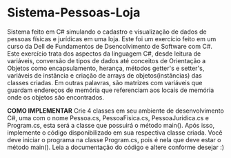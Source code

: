 # Sistema-Pessoas-Loja
 Sistema feito em C# simulando o cadastro e visualização de dados de pessoas físicas e jurídicas em uma loja. Este foi um exercício feito em um curso da Dell de Fundamentos de Dsencolvimento de Software com C#. Este exercício trata dos aspectos da linguagem C#, desde leitura de variáveis, conversão de tipos de dados até conceitos de Orientação a Objetos como encapsulamento, herança, métodos getter's e setter's, variáveis de instância e criação de arrays de objetos(instâncias) das classes criadas. Em outras palavras, são matrizes com variáveis que guardam endereços de memória que referenciam aos locais de memória onde os objetos são encontrados.

 **COMO IMPLEMENTAR**
 Crie 4 classes em seu ambiente de desenvolvimento C#, uma com o nome Pessoa.cs, PessoaFisica.cs, PessoaJuridica.cs e Program.cs, esta será a classe que possuirá o método main(). Após isso, implemente o código disponibilizado em sua respectiva classe criada. Você deve iniciar o programa na classe Program.cs, pois é nela que deve estar o método main(). Leia a documentação do código e altere conforme desejar :) 
